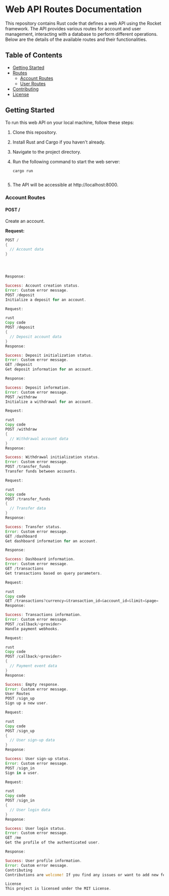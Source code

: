 # Web API Routes Documentation

This repository contains Rust code that defines a web API using the Rocket framework. The API provides various routes for account and user management, interacting with a database to perform different operations. Below are the details of the available routes and their functionalities.

## Table of Contents

- [Getting Started](#getting-started)
- [Routes](#routes)
  - [Account Routes](#account-routes)
  - [User Routes](#user-routes)
- [Contributing](#contributing)
- [License](#license)

## Getting Started

To run this web API on your local machine, follow these steps:

1. Clone this repository.
2. Install Rust and Cargo if you haven't already.
3. Navigate to the project directory.
4. Run the following command to start the web server:

   ```shell
   cargo run


1. The API will be accessible at http://localhost:8000.



### Account Routes

#### POST /

Create an account.

**Request:**

```rust
POST /
{
  // Account data
}




Response:

Success: Account creation status.
Error: Custom error message.
POST /deposit
Initialize a deposit for an account.

Request:

rust
Copy code
POST /deposit
{
  // Deposit account data
}
Response:

Success: Deposit initialization status.
Error: Custom error message.
GET /deposit
Get deposit information for an account.

Response:

Success: Deposit information.
Error: Custom error message.
POST /withdraw
Initialize a withdrawal for an account.

Request:

rust
Copy code
POST /withdraw
{
  // Withdrawal account data
}
Response:

Success: Withdrawal initialization status.
Error: Custom error message.
POST /transfer_funds
Transfer funds between accounts.

Request:

rust
Copy code
POST /transfer_funds
{
  // Transfer data
}
Response:

Success: Transfer status.
Error: Custom error message.
GET /dashboard
Get dashboard information for an account.

Response:

Success: Dashboard information.
Error: Custom error message.
GET /transactions
Get transactions based on query parameters.

Request:

rust
Copy code
GET /transactions?currency=&transaction_id=&account_id=&limit=&page=
Response:

Success: Transactions information.
Error: Custom error message.
POST /callback/<provider>
Handle payment webhooks.

Request:

rust
Copy code
POST /callback/<provider>
{
  // Payment event data
}
Response:

Success: Empty response.
Error: Custom error message.
User Routes
POST /sign_up
Sign up a new user.

Request:

rust
Copy code
POST /sign_up
{
  // User sign-up data
}
Response:

Success: User sign-up status.
Error: Custom error message.
POST /sign_in
Sign in a user.

Request:

rust
Copy code
POST /sign_in
{
  // User login data
}
Response:

Success: User login status.
Error: Custom error message.
GET /me
Get the profile of the authenticated user.

Response:

Success: User profile information.
Error: Custom error message.
Contributing
Contributions are welcome! If you find any issues or want to add new features, feel free to open a pull request.

License
This project is licensed under the MIT License.